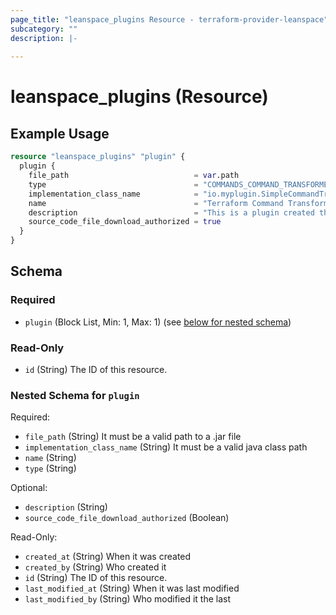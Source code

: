 ```yaml
---
page_title: "leanspace_plugins Resource - terraform-provider-leanspace"
subcategory: ""
description: |-
  
---
```


# leanspace_plugins (Resource)



## Example Usage

```terraform
resource "leanspace_plugins" "plugin" {
  plugin {
    file_path                            = var.path
    type                                 = "COMMANDS_COMMAND_TRANSFORMER_PLUGIN_TYPE"
    implementation_class_name            = "io.myplugin.SimpleCommandTransformer"
    name                                 = "Terraform Command Transformer Plugin"
    description                          = "This is a plugin created through terraform!"
    source_code_file_download_authorized = true
  }
}
```

<!-- schema generated by tfplugindocs -->
## Schema

### Required

- `plugin` (Block List, Min: 1, Max: 1) (see [below for nested schema](#nestedblock--plugin))

### Read-Only

- `id` (String) The ID of this resource.

<a id="nestedblock--plugin"></a>
### Nested Schema for `plugin`

Required:

- `file_path` (String) It must be a valid path to a .jar file
- `implementation_class_name` (String) It must be a valid java class path
- `name` (String)
- `type` (String)

Optional:

- `description` (String)
- `source_code_file_download_authorized` (Boolean)

Read-Only:

- `created_at` (String) When it was created
- `created_by` (String) Who created it
- `id` (String) The ID of this resource.
- `last_modified_at` (String) When it was last modified
- `last_modified_by` (String) Who modified it the last
